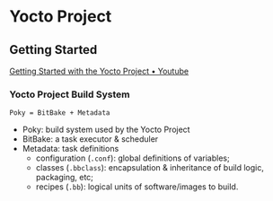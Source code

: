 # Yocto Project

## Getting Started

[Getting Started with the Yocto Project • Youtube](https://www.youtube.com/watch?v=zNLYanJAQ3s)

### Yocto Project Build System

    Poky = BitBake + Metadata

- Poky: build system used by the Yocto Project
- BitBake: a task executor & scheduler
- Metadata: task definitions
    - configuration (`.conf`): global definitions of variables;
    - classes (`.bbclass`): encapsulation & inheritance of build logic,
    packaging, etc;
    - recipes (`.bb`): logical units of software/images to build.
